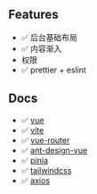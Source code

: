 ## Features

- ✅ 后台基础布局
- ✅ 内容渐入
- 权限
- ✅ prettier + eslint

## Docs

- ✅ [vue](https://cn.vuejs.org/guide/introduction.html)
- ✅ [vite](https://cn.vitejs.dev/guide/)
- ✅ [vue-router](https://router.vuejs.org/zh/introduction.html)
- ✅ [ant-design-vue](https://www.antdv.com/components/overview)
- ✅ [pinia](https://pinia.vuejs.org/introduction.html)
- ✅ [tailwindcss](https://tailwindcss.com/docs/installation)
- ✅ [axios](https://www.axios-http.cn/docs/intro)
